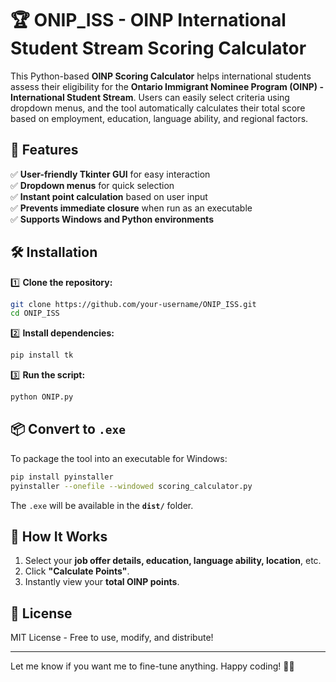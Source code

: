 # 🏆 ONIP_ISS - OINP International Student Stream Scoring Calculator  

This Python-based **OINP Scoring Calculator** helps international students assess their eligibility for the **Ontario Immigrant Nominee Program (OINP) - International Student Stream**. Users can easily select criteria using dropdown menus, and the tool automatically calculates their total score based on employment, education, language ability, and regional factors.

## 🚀 Features  
✅ **User-friendly Tkinter GUI** for easy interaction  
✅ **Dropdown menus** for quick selection  
✅ **Instant point calculation** based on user input  
✅ **Prevents immediate closure** when run as an executable  
✅ **Supports Windows and Python environments**  

## 🛠 Installation  
1️⃣ **Clone the repository:**  
```bash
git clone https://github.com/your-username/ONIP_ISS.git
cd ONIP_ISS
```
2️⃣ **Install dependencies:**  
```bash
pip install tk
```
3️⃣ **Run the script:**  
```bash
python ONIP.py
```

## 📦 Convert to `.exe`  
To package the tool into an executable for Windows:  
```bash
pip install pyinstaller
pyinstaller --onefile --windowed scoring_calculator.py
```
The `.exe` will be available in the **`dist/`** folder.

## 📑 How It Works  
1. Select your **job offer details, education, language ability, location**, etc.  
2. Click **"Calculate Points"**.  
3. Instantly view your **total OINP points**.  

## 📜 License  
MIT License - Free to use, modify, and distribute!  

---

Let me know if you want me to fine-tune anything. Happy coding! 🚀😃
